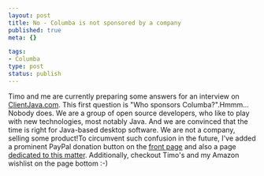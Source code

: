 ```yaml
--- 
layout: post
title: No - Columba is not sponsored by a company
published: true
meta: {}

tags: 
- Columba
type: post
status: publish
---
```

Timo and me are currently preparing some answers for an interview on [ClientJava.com](http://www.clientjava.com/blog/). This first question is "Who sponsors Columba?".Hmmm... Nobody does. We are a group of open source developers, who like to play with new technologies, most notably Java. And we are convinced that the time is right for Java-based desktop software. We are not a company, selling some product!To circumvent such confusion in the future, I've added a prominent PayPal donation button on the [front page](http://columba.sourceforge.net/) and also a page [dedicated to this matter](http://columba.sourceforge.net/index.php?option=com_content&task=view&id=138&Itemid=105). Additionally, checkout Timo's and my Amazon wishlist on the page bottom :-)
